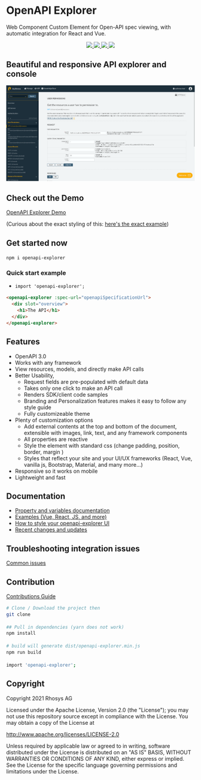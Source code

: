 # OpenAPI Explorer
Web Component Custom Element for Open-API spec viewing, with automatic integration for React and Vue.

<p align="center">
    <a href="./LICENSE" alt="apache 2.0 license">
      <img src="https://img.shields.io/badge/license-Apache%202.0-blue.svg">
    </a>
    <a href="https://badge.fury.io/js/openapi-explorer" alt="npm version">
        <img src="https://badge.fury.io/js/openapi-explorer.svg">
    </a>
    <a href="https://badge.fury.io/js/openapi-explorer" alt="npm version">
      <img src="https://badgen.net/bundlephobia/minzip/openapi-explorer?color=green">
    </a>
    <a href="https://www.webcomponents.org/element/openapi-explorer" alt="published on webcomponents.org">
        <img src="https://img.shields.io/badge/webcomponents.org-OpenAPI%20Explorer-blue.svg?style=social">
    </a>
</p>


## Beautiful and responsive API explorer and console

<p>
  <img src="./docs/desktop-view.png" alt="Desktop demo image" width="800px">
</p>

## Check out the Demo
[OpenAPI Explorer Demo](https://authress.io/app/?utm_source=oae&utm_medium=github&utm_campaign=cross-link&utm_content=demo#get-/v1/users/-userId-/resources)

(Curious about the exact styling of this: [here's the exact example](./docs/authress-example.vue))

## Get started now
`npm i openapi-explorer`

### Quick start example
* `import 'openapi-explorer';`

```html
<openapi-explorer :spec-url="openapiSpecificationUrl">
  <div slot="overview">
    <h1>The API</h1>
  </div>
</openapi-explorer>
```

## Features
- OpenAPI 3.0 
- Works with any framework
- View resources, models, and directly make API calls
- Better Usability, 
  - Request fields are pre-populated with default data
  - Takes only one click to make an API call
  - Renders SDK/client code samples
  - Branding and Personalization features makes it easy to follow any style guide
  - Fully customizeable theme
- Plenty of customization options 
  - Add external contents at the top and bottom of the document, extensible with images, link, text, and any framework components
  - All properties are reactive
  - Style the element with standard css (change padding, position, border, margin )
  - Styles that reflect your site and your UI/UX frameworks (React, Vue, vanilla js, Bootstrap, Material, and many more...)
- Responsive so it works on mobile
- Lightweight and fast


## Documentation
* [Property and variables documentation](./docs/documentation.md)
* [Examples (Vue, React, JS, and more)](./docs/examples.md)
* [How to style your openapi-explorer UI](./docs/styling.md)
* [Recent changes and updates](./CHANGELOG.md)

## Troubleshooting integration issues
[Common issues](./docs/troubleshooting.md)


## Contribution
[Contributions Guide](./CONTRIBUTING.md)

```bash
# Clone / Download the project then
git clone

## Pull in dependencies (yarn does not work)
npm install

# build will generate dist/openapi-explorer.min.js
npm run build 

import 'openapi-explorer';
```


## Copyright
Copyright 2021 Rhosys AG

Licensed under the Apache License, Version 2.0 (the "License");
you may not use this repository source except in compliance with the License.
You may obtain a copy of the License at

  http://www.apache.org/licenses/LICENSE-2.0

Unless required by applicable law or agreed to in writing, software
distributed under the License is distributed on an "AS IS" BASIS,
WITHOUT WARRANTIES OR CONDITIONS OF ANY KIND, either express or implied.
See the License for the specific language governing permissions and
limitations under the License.